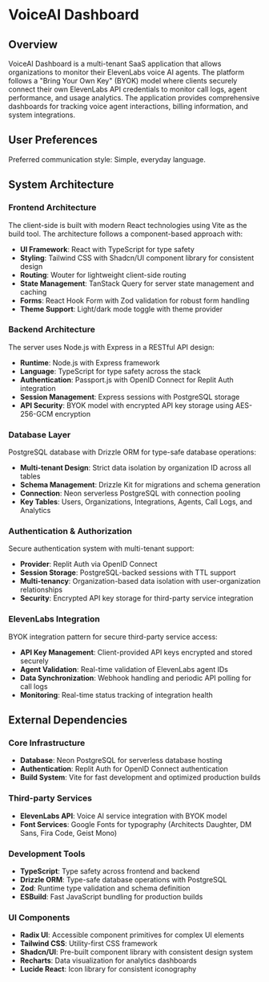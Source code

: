 # VoiceAI Dashboard

## Overview

VoiceAI Dashboard is a multi-tenant SaaS application that allows organizations to monitor their ElevenLabs voice AI agents. The platform follows a "Bring Your Own Key" (BYOK) model where clients securely connect their own ElevenLabs API credentials to monitor call logs, agent performance, and usage analytics. The application provides comprehensive dashboards for tracking voice agent interactions, billing information, and system integrations.

## User Preferences

Preferred communication style: Simple, everyday language.

## System Architecture

### Frontend Architecture
The client-side is built with modern React technologies using Vite as the build tool. The architecture follows a component-based approach with:

- **UI Framework**: React with TypeScript for type safety
- **Styling**: Tailwind CSS with Shadcn/UI component library for consistent design
- **Routing**: Wouter for lightweight client-side routing
- **State Management**: TanStack Query for server state management and caching
- **Forms**: React Hook Form with Zod validation for robust form handling
- **Theme Support**: Light/dark mode toggle with theme provider

### Backend Architecture
The server uses Node.js with Express in a RESTful API design:

- **Runtime**: Node.js with Express framework
- **Language**: TypeScript for type safety across the stack
- **Authentication**: Passport.js with OpenID Connect for Replit Auth integration
- **Session Management**: Express sessions with PostgreSQL storage
- **API Security**: BYOK model with encrypted API key storage using AES-256-GCM encryption

### Database Layer
PostgreSQL database with Drizzle ORM for type-safe database operations:

- **Multi-tenant Design**: Strict data isolation by organization ID across all tables
- **Schema Management**: Drizzle Kit for migrations and schema generation
- **Connection**: Neon serverless PostgreSQL with connection pooling
- **Key Tables**: Users, Organizations, Integrations, Agents, Call Logs, and Analytics

### Authentication & Authorization
Secure authentication system with multi-tenant support:

- **Provider**: Replit Auth via OpenID Connect
- **Session Storage**: PostgreSQL-backed sessions with TTL support
- **Multi-tenancy**: Organization-based data isolation with user-organization relationships
- **Security**: Encrypted API key storage for third-party service integration

### ElevenLabs Integration
BYOK integration pattern for secure third-party service access:

- **API Key Management**: Client-provided API keys encrypted and stored securely
- **Agent Validation**: Real-time validation of ElevenLabs agent IDs
- **Data Synchronization**: Webhook handling and periodic API polling for call logs
- **Monitoring**: Real-time status tracking of integration health

## External Dependencies

### Core Infrastructure
- **Database**: Neon PostgreSQL for serverless database hosting
- **Authentication**: Replit Auth for OpenID Connect authentication
- **Build System**: Vite for fast development and optimized production builds

### Third-party Services
- **ElevenLabs API**: Voice AI service integration with BYOK model
- **Font Services**: Google Fonts for typography (Architects Daughter, DM Sans, Fira Code, Geist Mono)

### Development Tools
- **TypeScript**: Type safety across frontend and backend
- **Drizzle ORM**: Type-safe database operations with PostgreSQL
- **Zod**: Runtime type validation and schema definition
- **ESBuild**: Fast JavaScript bundling for production builds

### UI Components
- **Radix UI**: Accessible component primitives for complex UI elements
- **Tailwind CSS**: Utility-first CSS framework
- **Shadcn/UI**: Pre-built component library with consistent design system
- **Recharts**: Data visualization for analytics dashboards
- **Lucide React**: Icon library for consistent iconography
